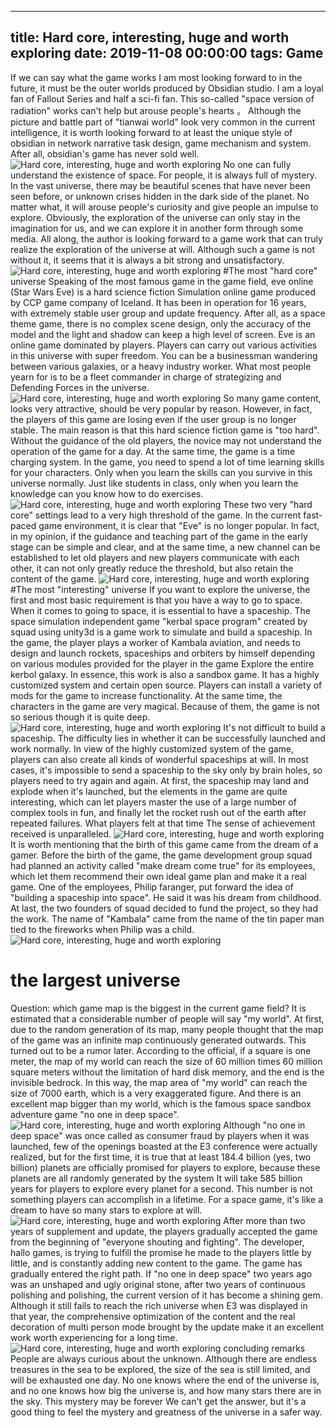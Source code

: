 
---
title: Hard core, interesting, huge and worth exploring
date: 2019-11-08 00:00:00
tags:  Game
---
If we can say what the game works I am most looking forward to in the future, it must be the outer worlds produced by Obsidian studio. I am a loyal fan of Fallout Series and half a sci-fi fan. This so-called "space version of radiation" works can't help but arouse people's hearts 。 Although the picture and battle part of "tianwai world" look very common in the current intelligence, it is worth looking forward to at least the unique style of obsidian in network narrative task design, game mechanism and system. After all, obsidian's game has never sold well.
![Hard core, interesting, huge and worth exploring](77a6318d42974b159deb010ff52c46d6.jpg)
No one can fully understand the existence of space. For people, it is always full of mystery. In the vast universe, there may be beautiful scenes that have never been seen before, or unknown crises hidden in the dark side of the planet. No matter what, it will arouse people's curiosity and give people an impulse to explore. Obviously, the exploration of the universe can only stay in the imagination for us, and we can explore it in another form through some media. All along, the author is looking forward to a game work that can truly realize the exploration of the universe at will. Although such a game is not without it, it seems that it is always a bit strong and unsatisfactory.
![Hard core, interesting, huge and worth exploring](296fae2143554f5dbe3a83876ab07c24.jpg)
#The most "hard core" universe
Speaking of the most famous game in the game field, eve online (Star Wars Eve) is a hard science fiction Simulation online game produced by CCP game company of Iceland. It has been in operation for 16 years, with extremely stable user group and update frequency. After all, as a space theme game, there is no complex scene design, only the accuracy of the model and the light and shadow can keep a high level of screen. Eve is an online game dominated by players. Players can carry out various activities in this universe with super freedom. You can be a businessman wandering between various galaxies, or a heavy industry worker. What most people yearn for is to be a fleet commander in charge of strategizing and Defending Forces in the universe.
![Hard core, interesting, huge and worth exploring](fde1257820724d108cf62d9657dc47c5.jpg)
So many game content, looks very attractive, should be very popular by reason. However, in fact, the players of this game are losing even if the user group is no longer stable. The main reason is that this hard science fiction game is "too hard". Without the guidance of the old players, the novice may not understand the operation of the game for a day. At the same time, the game is a time charging system. In the game, you need to spend a lot of time learning skills for your characters. Only when you learn the skills can you survive in this universe normally. Just like students in class, only when you learn the knowledge can you know how to do exercises.
![Hard core, interesting, huge and worth exploring](b43a41b4b33648808696e9b680b7f5ff.jpg)
These two very "hard core" settings lead to a very high threshold of the game. In the current fast-paced game environment, it is clear that "Eve" is no longer popular. In fact, in my opinion, if the guidance and teaching part of the game in the early stage can be simple and clear, and at the same time, a new channel can be established to let old players and new players communicate with each other, it can not only greatly reduce the threshold, but also retain the content of the game.
![Hard core, interesting, huge and worth exploring](b0b4b75ea8e64d94ae0b24eeb5108a18.jpg)
#The most "interesting" universe
If you want to explore the universe, the first and most basic requirement is that you have a way to go to space. When it comes to going to space, it is essential to have a spaceship. The space simulation independent game "kerbal space program" created by squad using unity3d is a game work to simulate and build a spaceship. In the game, the player plays a worker of Kambala aviation, and needs to design and launch rockets, spaceships and orbiters by himself depending on various modules provided for the player in the game Explore the entire kerbol galaxy. In essence, this work is also a sandbox game. It has a highly customized system and certain open source. Players can install a variety of mods for the game to increase functionality. At the same time, the characters in the game are very magical. Because of them, the game is not so serious though it is quite deep.
![Hard core, interesting, huge and worth exploring](3a00fca3a6b1408990016474f1ceb32d.jpg)
It's not difficult to build a spaceship. The difficulty lies in whether it can be successfully launched and work normally. In view of the highly customized system of the game, players can also create all kinds of wonderful spaceships at will. In most cases, it's impossible to send a spaceship to the sky only by brain holes, so players need to try again and again. At first, the spaceship may land and explode when it's launched, but the elements in the game are quite interesting, which can let players master the use of a large number of complex tools in fun, and finally let the rocket rush out of the earth after repeated failures. What players felt at that time The sense of achievement received is unparalleled.
![Hard core, interesting, huge and worth exploring](885804925d1f4a01ab4214132b6b3fee.jpg)
It is worth mentioning that the birth of this game came from the dream of a gamer. Before the birth of the game, the game development group squad had planned an activity called "make dream come true" for its employees, which let them recommend their own ideal game plan and make it a real game. One of the employees, Philip faranger, put forward the idea of "building a spaceship into space". He said it was his dream from childhood. At last, the two founders of squad decided to fund the project, so they had the work. The name of "Kambala" came from the name of the tin paper man tied to the fireworks when Philip was a child.
![Hard core, interesting, huge and worth exploring](783cd4b278ad44bb993310c67eba511d.jpg)
# the largest universe
Question: which game map is the biggest in the current game field? It is estimated that a considerable number of people will say "my world". At first, due to the random generation of its map, many people thought that the map of the game was an infinite map continuously generated outwards. This turned out to be a rumor later. According to the official, if a square is one meter, the map of my world can reach the size of 60 million times 60 million square meters without the limitation of hard disk memory, and the end is the invisible bedrock. In this way, the map area of "my world" can reach the size of 7000 earth, which is a very exaggerated figure. And there is an excellent map bigger than my world, which is the famous space sandbox adventure game "no one in deep space".
![Hard core, interesting, huge and worth exploring](feb9d01f87224d4391388e2c377f9ab9.jpg)
Although "no one in deep space" was once called as consumer fraud by players when it was launched, few of the openings boasted at the E3 conference were actually realized, but for the first time, it is true that at least 184.4 billion (yes, two billion) planets are officially promised for players to explore, because these planets are all randomly generated by the system It will take 585 billion years for players to explore every planet for a second. This number is not something players can accomplish in a lifetime. For a space game, it's like a dream to have so many stars to explore at will.
![Hard core, interesting, huge and worth exploring](a69b910691cf404db0d45f7f3f4e2919.jpg)
After more than two years of supplement and update, the players gradually accepted the game from the beginning of "everyone shouting and fighting". The developer, hallo games, is trying to fulfill the promise he made to the players little by little, and is constantly adding new content to the game. The game has gradually entered the right path. If "no one in deep space" two years ago was an unshaped and ugly original stone, after two years of continuous polishing and polishing, the current version of it has become a shining gem. Although it still fails to reach the rich universe when E3 was displayed in that year, the comprehensive optimization of the content and the real decoration of multi person mode brought by the update make it an excellent work worth experiencing for a long time.
![Hard core, interesting, huge and worth exploring](37ba2ac43b0f4512be71e1e7b0bccb14.jpg)
    concluding remarks  
People are always curious about the unknown. Although there are endless treasures in the sea to be explored, the size of the sea is still limited, and will be exhausted one day. No one knows where the end of the universe is, and no one knows how big the universe is, and how many stars there are in the sky. This mystery may be forever We can't get the answer, but it's a good thing to feel the mystery and greatness of the universe in a safer way.